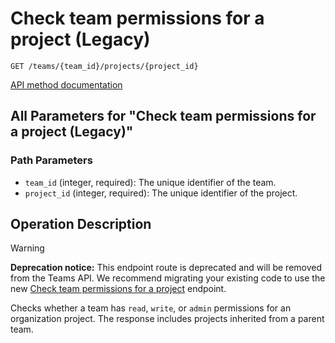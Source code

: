 # Check team permissions for a project (Legacy)

`GET /teams/{team_id}/projects/{project_id}`

[API method documentation](https://docs.github.com/rest/teams/teams#check-team-permissions-for-a-project-legacy)

## All Parameters for "Check team permissions for a project (Legacy)"

### Path Parameters

- `team_id` (integer, required): The unique identifier of the team.
- `project_id` (integer, required): The unique identifier of the project.

## Operation Description

> [!WARNING]
> **Deprecation notice:** This endpoint route is deprecated and will be removed from the Teams API. We recommend migrating your existing code to use the new [Check team permissions for a project](https://docs.github.com/rest/teams/teams#check-team-permissions-for-a-project) endpoint.

Checks whether a team has `read`, `write`, or `admin` permissions for an organization project. The response includes projects inherited from a parent team.
